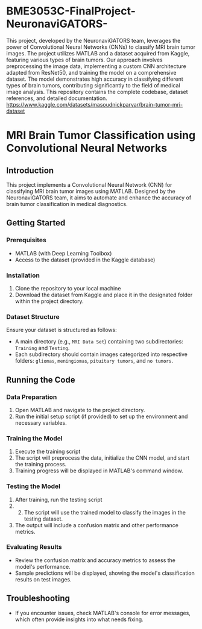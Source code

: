 # BME3053C-FinalProject-NeuronaviGATORS-
This project, developed by the NeuronaviGATORS team, leverages the power of Convolutional Neural Networks (CNNs) to classify MRI brain tumor images. The project utilizes MATLAB and a dataset acquired from Kaggle, featuring various types of brain tumors. Our approach involves preprocessing the image data, implementing a custom CNN architecture adapted from ResNet50, and training the model on a comprehensive dataset. The model demonstrates high accuracy in classifying different types of brain tumors, contributing significantly to the field of medical image analysis. This repository contains the complete codebase, dataset references, and detailed documentation.
https://www.kaggle.com/datasets/masoudnickparvar/brain-tumor-mri-dataset

# MRI Brain Tumor Classification using Convolutional Neural Networks

## Introduction
This project implements a Convolutional Neural Network (CNN) for classifying MRI brain tumor images using MATLAB. Designed by the NeuronaviGATORS team, it aims to automate and enhance the accuracy of brain tumor classification in medical diagnostics.

## Getting Started

### Prerequisites
- MATLAB (with Deep Learning Toolbox)
- Access to the dataset (provided in the Kaggle database)

### Installation
1. Clone the repository to your local machine
2. Download the dataset from Kaggle and place it in the designated folder within the project directory.

### Dataset Structure
Ensure your dataset is structured as follows:
- A main directory (e.g., `MRI Data Set`) containing two subdirectories: `Training` and `Testing`.
- Each subdirectory should contain images categorized into respective folders: `gliomas`, `meningiomas`, `pituitary tumors`, and `no tumors`.

## Running the Code

### Data Preparation
1. Open MATLAB and navigate to the project directory.
2. Run the initial setup script (if provided) to set up the environment and necessary variables.

### Training the Model
1. Execute the training script
2. The script will preprocess the data, initialize the CNN model, and start the training process.
3. Training progress will be displayed in MATLAB's command window.

### Testing the Model
1. After training, run the testing script
2. 2. The script will use the trained model to classify the images in the testing dataset.
3. The output will include a confusion matrix and other performance metrics.

### Evaluating Results
- Review the confusion matrix and accuracy metrics to assess the model's performance.
- Sample predictions will be displayed, showing the model's classification results on test images.

## Troubleshooting
- If you encounter issues, check MATLAB's console for error messages, which often provide insights into what needs fixing.
